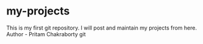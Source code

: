 # my-projects
This is my first git repository. I will post and maintain my projects from here.
<br>
Author - Pritam Chakraborty
git 
